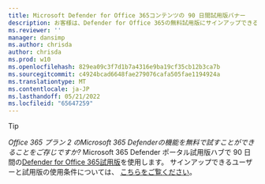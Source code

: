 ```yaml
---
title: Microsoft Defender for Office 365コンテンツの 90 日間試用版バナー
description: お客様は、Defender for Office 365の無料試用版にサインアップできることを学習します。
ms.reviewer: ''
manager: dansimp
ms.author: chrisda
author: chrisda
ms.prod: w10
ms.openlocfilehash: 829ea09c3f7d1b7a4316e9ba19cf35cb12b3ca7b
ms.sourcegitcommit: c4924bcad6648fae279076cafa505fae1194924a
ms.translationtype: MT
ms.contentlocale: ja-JP
ms.lasthandoff: 05/21/2022
ms.locfileid: "65647259"
---
```

> [!TIP]
> *Office 365 プラン 2 のMicrosoft 365 Defenderの機能を無料で試すことができることをご存じですか?* Microsoft 365 Defender ポータル試用版ハブで 90 日間の[Defender for Office 365試用版](https://security.microsoft.com/trialHorizontalHub?sku=MDO&ref=DocsRef)を使用します。 サインアップできるユーザーと試用版の使用条件については、 [こちらをご覧ください](../office-365-security/try-microsoft-defender-for-office-365.md)。
